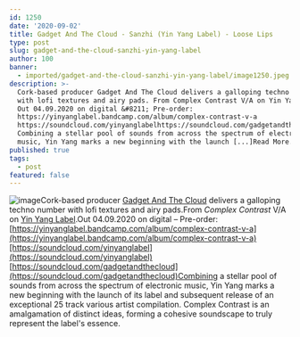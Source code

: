 ```yaml
---
id: 1250
date: '2020-09-02'
title: Gadget And The Cloud - Sanzhi (Yin Yang Label) - Loose Lips
type: post
slug: gadget-and-the-cloud-sanzhi-yin-yang-label
author: 100
banner:
  - imported/gadget-and-the-cloud-sanzhi-yin-yang-label/image1250.jpeg
description: >-
  Cork-based producer Gadget And The Cloud delivers a galloping techno number
  with lofi textures and airy pads. From Complex Contrast V/A on Yin Yang Label.
  Out 04.09.2020 on digital &#8211; Pre-order:
  https://yinyanglabel.bandcamp.com/album/complex-contrast-v-a
  https://soundcloud.com/yinyanglabelhttps://soundcloud.com/gadgetandthecloud
  Combining a stellar pool of sounds from across the spectrum of electronic
  music, Yin Yang marks a new beginning with the launch [...]Read More...
published: true
tags:
  - post
featured: false
---
```

![image](../imported/gadget-and-the-cloud-sanzhi-yin-yang-label/image1250.jpeg)Cork-based producer [Gadget And The Cloud](https://gadgetandthecloud.bandcamp.com/music) delivers a galloping techno number with lofi textures and airy pads.From _Complex Contrast_ V/A on [Yin Yang Label](https://yinyanglabel.bandcamp.com/).Out 04.09.2020 on digital – Pre-order: [https://yinyanglabel.bandcamp.com/album/complex-contrast-v-a](https://yinyanglabel.bandcamp.com/album/complex-contrast-v-a)[https://soundcloud.com/yinyanglabel](https://soundcloud.com/yinyanglabel)  
[https://soundcloud.com/gadgetandthecloud](https://soundcloud.com/gadgetandthecloud)Combining a stellar pool of sounds from across the spectrum of electronic music, Yin Yang marks a new beginning with the launch of its label and subsequent release of an exceptional 25 track various artist compilation. Complex Contrast is an amalgamation of distinct ideas, forming a cohesive soundscape to truly represent the label's essence.